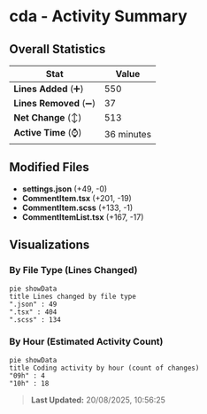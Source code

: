 # cda - Activity Summary 

## Overall Statistics

| Stat                   | Value                                                             |
| ---------------------- | ----------------------------------------------------------------- |
| **Lines Added** (➕)   | 550                                          |
| **Lines Removed** (➖) | 37                                        |
| **Net Change** (↕)    | 513                |
| **Active Time** (⌚)   | 36 minutes |


## Modified Files
- **settings.json** (+49, -0)
- **CommentItem.tsx** (+201, -19)
- **CommentItem.scss** (+133, -1)
- **CommentItemList.tsx** (+167, -17)

## Visualizations

### By File Type (Lines Changed)

```mermaid
pie showData
title Lines changed by file type
".json" : 49
".tsx" : 404
".scss" : 134
```

### By Hour (Estimated Activity Count)

```mermaid
pie showData
title Coding activity by hour (count of changes)
"09h" : 4
"10h" : 18
```


> **Last Updated:** 20/08/2025, 10:56:25